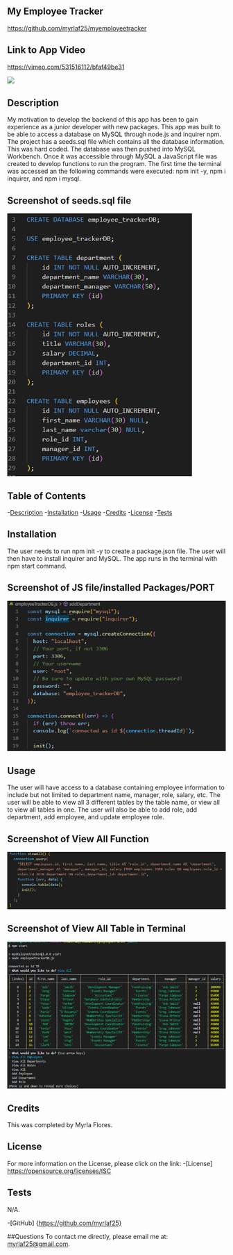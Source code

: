 ## My Employee Tracker

https://github.com/myrlaf25/myemployeetracker


## Link to App Video
https://vimeo.com/531516112/bfaf49be31


<img src="https://img.shields.io/badge/License-ISC-blue.svg"></img>

## Description

My motivation to develop the backend of this app has been to gain experience as a junior developer with new packages. 
This app was built to be able to access a database on MySQL through node.js and inquirer npm. 
The project has a seeds.sql file which contains all the database information. This was hard coded. The database was then pushed into MySQL Workbench. Once it was accessible through MySQL a JavaScript file was created to develop functions to run the program. The first time the terminal was accessed an the following commands were executed: npm init -y, npm i inquirer, and npm i mysql. 

## Screenshot of seeds.sql file

<img src="assets\Screenshot- Seeds-Tables.png" alt="photo holder">



## Table of Contents

-[Description](#description)
-[Installation](#installation)
-[Usage](#usage)
-[Credits](#credits)
-[License](#license)
-[Tests](#tests)


## Installation

The user needs to run npm init -y to create a package.json file. The user will then have to install inquirer and MySQL. The app runs in the terminal with npm start command. 

## Screenshot of JS file/installed Packages/PORT

<img src="assets\Screenshot-Packages and Connection.png" alt="photo holder">


## Usage

The user will have access to a database containing employee information to include but not limited to department name, manager, role, salary, etc. The user will be able to view all 3 different tables by the table name, or view all to view all tables in one. The user will also be able to add role, add department, add employee, and update employee role. 

## Screenshot of View All Function

<img src="assets\Screenshot-View All Function.png" alt="photo holder">

## Screenshot of View All Table in Terminal

<img src="assets\Screenshot-Terminal View All.png" alt="photo holder">

    
## Credits

This was completed by Myrla Flores.


## License

For more information on the License, please click on the link: 
-[License] https://opensource.org/licenses/ISC


## Tests
N/A.

-[GitHub] {https://github.com/myrlaf25}

##Questions
To contact me directly, please email me at: myrlaf25@gmail.com.


